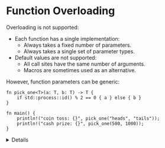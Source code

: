 # Function Overloading

Overloading is not supported:

- Each function has a single implementation:
  - Always takes a fixed number of parameters.
  - Always takes a single set of parameter types.
- Default values are not supported:
  - All call sites have the same number of arguments.
  - Macros are sometimes used as an alternative.

However, function parameters can be generic:

```rust,editable
fn pick_one<T>(a: T, b: T) -> T {
    if std::process::id() % 2 == 0 { a } else { b }
}

fn main() {
    println!("coin toss: {}", pick_one("heads", "tails"));
    println!("cash prize: {}", pick_one(500, 1000));
}
```

<details>

- When using generics, the standard library's `Into<T>` can provide a kind of
  limited polymorphism on argument types. We will see more details in a later
  section.

</details>
